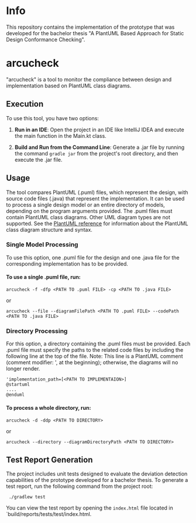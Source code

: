 # Info

This repository contains the implementation of the prototype that was developed for the bachelor thesis "A PlantUML Based Approach for Static Design Conformance Checking".

# arcucheck

"arcucheck" is a tool to monitor the compliance between design and implementation based on PlantUML class diagrams.

## Execution
To use this tool, you have two options:

1. **Run in an IDE**: Open the project in an IDE like IntelliJ IDEA and execute the main function in the Main.kt class.

2. **Build and Run from the Command Line**: Generate a .jar file by running the command `gradle jar` from the project's root directory, and then execute the .jar file.

## Usage
The tool compares PlantUML (.puml) files, which represent the design, with source code files (.java) that represent the implementation. It can be used to process a single design model or an entire directory of models, depending on the program arguments provided. The .puml files must contain PlantUML class diagrams. Other UML diagram types are not supported. See the [PlantUML reference](https://plantuml.com/de/class-diagram) for information about the PlantUML class diagram structure and syntax.

### Single Model Processing

To use this option, one .puml file for the design and one .java file for the corresponding implementation has to be provided.

#### To use a single .puml file, run:
```
arcucheck -f -dfp <PATH TO .puml FILE> -cp <PATH TO .java FILE>
```
or
```
arcucheck --file --diagramFilePath <PATH TO .puml FILE> --codePath <PATH TO .java FILE>
```
### Directory Processing
For this option, a directory containing the .puml files must be provided. Each .puml file must specify the paths to the related code files by including the following line at the top of the file. Note: This line is a PlantUML comment (comment modifier: ', at the beginning); otherwise, the diagrams will no longer render. 

```
'implementation_path=[<PATH TO IMPLEMENTAION>]
@startuml
....
@enduml
```
 
#### To process a whole directory, run:
```
arcucheck -d -ddp <PATH TO DIRECTORY> 
```
or
```
arcucheck --directory --diagramDirectoryPath <PATH TO DIRECTORY> 
```

## Test Report Generation
The project includes unit tests designed to evaluate the deviation detection capabilities of the prototype developed for a bachelor thesis. To generate a test report, run the following command from the project root:
 ```
  ./gradlew test 
 ```
You can view the test report by opening the `index.html` file located in `build/reports/tests/test/index.html.